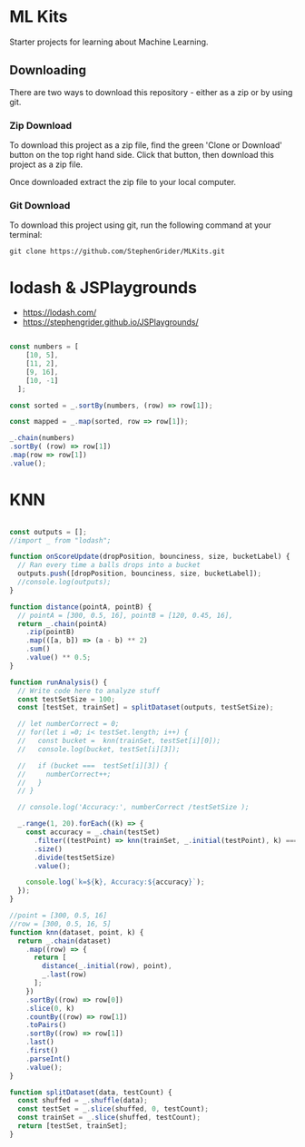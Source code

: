 # ML Kits

Starter projects for learning about Machine Learning.

## Downloading

There are two ways to download this repository - either as a zip or by using git.

### Zip Download

To download this project as a zip file, find the green 'Clone or Download' button on the top right hand side. Click that button, then download this project as a zip file.

Once downloaded extract the zip file to your local computer.

### Git Download

To download this project using git, run the following command at your terminal:

```
git clone https://github.com/StephenGrider/MLKits.git
```

# lodash & JSPlaygrounds

- https://lodash.com/
- https://stephengrider.github.io/JSPlaygrounds/

```javascript

const numbers = [
    [10, 5],
    [11, 2],
    [9, 16],
    [10, -1]
  ];

const sorted = _.sortBy(numbers, (row) => row[1]);

const mapped = _.map(sorted, row => row[1]);

_.chain(numbers)
.sortBy( (row) => row[1])
.map(row => row[1])
.value();


```

# KNN
```javascript

const outputs = [];
//import _ from "lodash";

function onScoreUpdate(dropPosition, bounciness, size, bucketLabel) {
  // Ran every time a balls drops into a bucket
  outputs.push([dropPosition, bounciness, size, bucketLabel]);
  //console.log(outputs);
}

function distance(pointA, pointB) {
  // pointA = [300, 0.5, 16], pointB = [120, 0.45, 16],
  return _.chain(pointA)
    .zip(pointB)
    .map(([a, b]) => (a - b) ** 2)
    .sum()
    .value() ** 0.5;
}

function runAnalysis() {
  // Write code here to analyze stuff
  const testSetSize = 100;
  const [testSet, trainSet] = splitDataset(outputs, testSetSize);

  // let numberCorrect = 0;
  // for(let i =0; i< testSet.length; i++) {
  //   const bucket =  knn(trainSet, testSet[i][0]);
  //   console.log(bucket, testSet[i][3]);

  //   if (bucket ===  testSet[i][3]) {
  //     numberCorrect++;
  //   }
  // }

  // console.log('Accuracy:', numberCorrect /testSetSize );

  _.range(1, 20).forEach((k) => {
    const accuracy = _.chain(testSet)
      .filter((testPoint) => knn(trainSet, _.initial(testPoint), k) === _.last(testPoint))
      .size()
      .divide(testSetSize)
      .value();

    console.log(`k=${k}, Accuracy:${accuracy}`);
  });
}

//point = [300, 0.5, 16]
//row = [300, 0.5, 16, 5]
function knn(dataset, point, k) {
  return _.chain(dataset)
    .map((row) => {
      return [
        distance(_.initial(row), point),
        _.last(row)
      ];
    })
    .sortBy((row) => row[0])
    .slice(0, k)
    .countBy((row) => row[1])
    .toPairs()
    .sortBy((row) => row[1])
    .last()
    .first()
    .parseInt()
    .value();
}

function splitDataset(data, testCount) {
  const shuffed = _.shuffle(data);
  const testSet = _.slice(shuffed, 0, testCount);
  const trainSet = _.slice(shuffed, testCount);
  return [testSet, trainSet];
}

```
